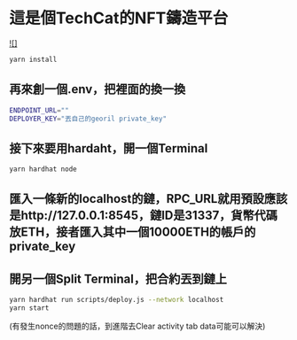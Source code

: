# 這是個TechCat的NFT鑄造平台
[![]](https://github.com/clay000095/Cat-NFT-Mint/blob/main/demo-visual/Cat_mint.gif)

```sh 
yarn install
```
## 再來創一個.env，把裡面的換一換
```sh
ENDPOINT_URL=""
DEPLOYER_KEY="丟自己的georil private_key"
```
## 接下來要用hardaht，開一個Terminal
```sh 
yarn hardhat node
```
## 匯入一條新的localhost的鏈，RPC_URL就用預設應該是http://127.0.0.1:8545，鏈ID是31337，貨幣代碼放ETH，接者匯入其中一個10000ETH的帳戶的private_key

## 開另一個Split Terminal，把合約丟到鏈上

```sh
yarn hardhat run scripts/deploy.js --network localhost
yarn start
```
(有發生nonce的問題的話，到進階去Clear activity tab data可能可以解決)
